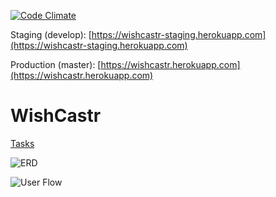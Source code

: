 [![Code Climate](https://codeclimate.com/repos/564a21081787d7719b0010a6/badges/97363e083c200cb69754/gpa.svg)](https://codeclimate.com/repos/564a21081787d7719b0010a6/feed)

Staging (develop): [https://wishcastr-staging.herokuapp.com](https://wishcastr-staging.herokuapp.com)

Production (master): [https://wishcastr.herokuapp.com](https://wishcastr.herokuapp.com)

# WishCastr
[Tasks](https://waffle.io/wishcastr/wishcastr)

![ERD](https://github.com/wishcastr/wishcastr/blob/develop/images/wishcastr_erd.png)

![User Flow](https://github.com/wishcastr/wishcastr/blob/develop/images/wishcastr_workflow.png)
